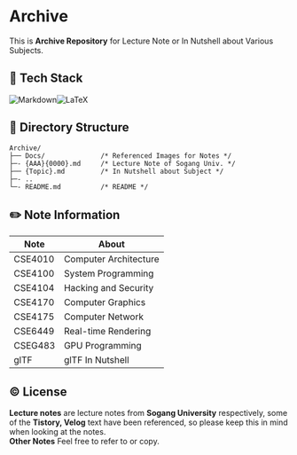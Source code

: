 # Archive
This is **Archive Repository** for Lecture Note or In Nutshell about Various Subjects.

## 🔧 Tech Stack

![Markdown](https://img.shields.io/badge/Markdown-000000?style=for-the-badge&logo=markdown&logoColor=white)![LaTeX](https://img.shields.io/badge/LaTeX-008080?style=for-the-badge&logo=latex&logoColor=white)

## 📁 Directory Structure

``` plaintext
Archive/
├── Docs/              /* Referenced Images for Notes */
├─- {AAA}{0000}.md     /* Lecture Note of Sogang Univ. */
├── {Topic}.md         /* In Nutshell about Subject */
├─- ..
└─- README.md          /* README */
```

## ✏️ Note Information

| Note    | About                 |
| ------- | --------------------- |
| CSE4010 | Computer Architecture |
| CSE4100 | System Programming    |
| CSE4104 | Hacking and Security  |
| CSE4170 | Computer Graphics     |
| CSE4175 | Computer Network      |
| CSE6449 | Real-time Rendering   |
| CSEG483 | GPU Programming       |
| glTF    | glTF In Nutshell      |

## ©️ License

**Lecture notes** are lecture notes from **Sogang University** respectively, some of the **Tistory, Velog** text have been referenced, so please keep this in mind when looking at the notes.  
**Other Notes** Feel free to refer to or copy.